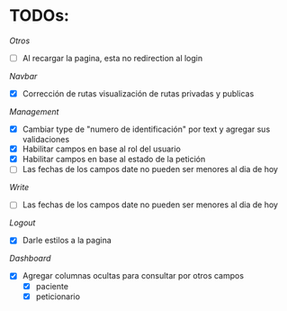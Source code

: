 # TODOs:

_Otros_

- [ ] Al recargar la pagina, esta no redirection al login

_Navbar_

- [x] Corrección de rutas visualización de rutas privadas y publicas

_Management_

- [x] Cambiar type de "numero de identificación" por text y agregar sus validaciones
- [x] Habilitar campos en base al rol del usuario
- [x] Habilitar campos en base al estado de la petición
- [ ] Las fechas de los campos date no pueden ser menores al dia de hoy

_Write_

- [ ] Las fechas de los campos date no pueden ser menores al dia de hoy

_Logout_

- [x] Darle estilos a la pagina

_Dashboard_

- [x] Agregar columnas ocultas para consultar por otros campos
  - [x] paciente
  - [x] peticionario
